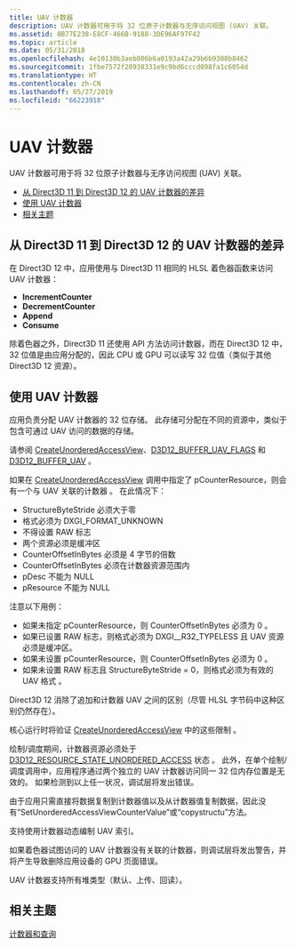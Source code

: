 ```yaml
---
title: UAV 计数器
description: UAV 计数器可用于将 32 位原子计数器与无序访问视图 (UAV) 关联。
ms.assetid: 0B77E238-E8CF-466B-9188-3DE96AF97F42
ms.topic: article
ms.date: 05/31/2018
ms.openlocfilehash: 4e10130b3aeb006b6a0193a42a29b6b9388b8462
ms.sourcegitcommit: 1fbe7572f20938331e9c9bd6cccd098fa1c6054d
ms.translationtype: HT
ms.contentlocale: zh-CN
ms.lasthandoff: 05/27/2019
ms.locfileid: "66223918"
---
```

# <a name="uav-counters"></a>UAV 计数器

UAV 计数器可用于将 32 位原子计数器与无序访问视图 (UAV) 关联。

-   [从 Direct3D 11 到 Direct3D 12 的 UAV 计数器的差异](#differences-in-uav-counters-from-direct3d-11-to-direct3d-12)
-   [使用 UAV 计数器](#using-uav-counters)
-   [相关主题](#related-topics)

## <a name="differences-in-uav-counters-from-direct3d-11-to-direct3d-12"></a>从 Direct3D 11 到 Direct3D 12 的 UAV 计数器的差异

在 Direct3D 12 中，应用使用与 Direct3D 11 相同的 HLSL 着色器函数来访问 UAV 计数器：

-   **IncrementCounter**
-   **DecrementCounter**
-   **Append**
-   **Consume**

除着色器之外，Direct3D 11 还使用 API 方法访问计数器，而在 Direct3D 12 中，32 位值是由应用分配的，因此 CPU 或 GPU 可以读写 32 位值（类似于其他 Direct3D 12 资源）。

## <a name="using-uav-counters"></a>使用 UAV 计数器

应用负责分配 UAV 计数器的 32 位存储。 此存储可分配在不同的资源中，类似于包含可通过 UAV 访问的数据的存储。

请参阅 [CreateUnorderedAccessView](/windows/desktop/api/D3D12/nf-d3d12-id3d12device-createunorderedaccessview)、[D3D12\_BUFFER\_UAV\_FLAGS](/windows/desktop/api/D3D12/ne-d3d12-d3d12_buffer_uav_flags) 和 [D3D12\_BUFFER\_UAV](/windows/desktop/api/D3D12/ns-d3d12-d3d12_buffer_uav)    。

如果在 [CreateUnorderedAccessView](/windows/desktop/api/D3D12/nf-d3d12-id3d12device-createunorderedaccessview) 调用中指定了 pCounterResource，则会有一个与 UAV 关联的计数器   。 在此情况下：

-   StructureByteStride 必须大于零 
-   格式必须为 DXGI\_FORMAT\_UNKNOWN
-   不得设置 RAW 标志
-   两个资源必须是缓冲区
-   CounterOffsetInBytes 必须是 4 字节的倍数 
-   CounterOffsetInBytes 必须在计数器资源范围内 
-   pDesc 不能为 NULL 
-   pResource 不能为 NULL 

注意以下用例：

-   如果未指定 pCounterResource，则 CounterOffsetInBytes 必须为 0   。
-   如果已设置 RAW 标志，则格式必须为 DXGI\_\_R32\_TYPELESS 且 UAV 资源必须是缓冲区。
-   如果未设置 pCounterResource，则 CounterOffsetInBytes 必须为 0   。
-   如果未设置 RAW 标志且 StructureByteStride = 0，则格式必须为有效的 UAV 格式  。

Direct3D 12 消除了追加和计数器 UAV 之间的区别（尽管 HLSL 字节码中这种区别仍然存在）。

核心运行时将验证 [CreateUnorderedAccessView](/windows/desktop/api/D3D12/nf-d3d12-id3d12device-createunorderedaccessview) 中的这些限制  。

绘制/调度期间，计数器资源必须处于 [D3D12\_RESOURCE\_STATE\_UNORDERED\_ACCESS](/windows/desktop/api/D3D12/ne-d3d12-d3d12_resource_states) 状态  。 此外，在单个绘制/调度调用中，应用程序通过两个独立的 UAV 计数器访问同一 32 位内存位置是无效的。 如果检测到以上任一状况，调试层将发出错误。

由于应用只需直接将数据复制到计数器值以及从计数器值复制数据，因此没有“SetUnorderedAccessViewCounterValue”或“copystructu”方法。

支持使用计数器动态编制 UAV 索引。

如果着色器试图访问的 UAV 计数器没有关联的计数器，则调试层将发出警告，并将产生导致删除应用设备的 GPU 页面错误。

UAV 计数器支持所有堆类型（默认、上传、回读）。

## <a name="related-topics"></a>相关主题

<dl> <dt>

[计数器和查询](counters-and-queries.md)
</dt> </dl>

 

 




